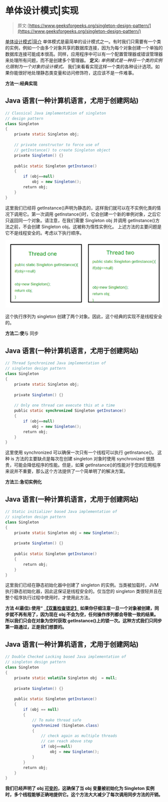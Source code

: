 # 单体设计模式|实现

> 原文:[https://www.geeksforgeeks.org/singleton-design-pattern/](https://www.geeksforgeeks.org/singleton-design-pattern/)

[单体设计模式|简介](https://www.geeksforgeeks.org/singleton-design-pattern-introduction/)
单体模式是最简单的设计模式之一。有时我们只需要有一个类的实例，例如一个由多个对象共享的数据库连接，因为为每个对象创建一个单独的数据库连接可能成本很高。同样，应用程序中可以有一个配置管理器或错误管理器来处理所有问题，而不是创建多个管理器。
**定义:**
*单例模式是一种将一个类的实例化限制为一个对象的设计模式。*
我们来看看实现这样一个类的各种设计选项。如果你能很好地处理静态类变量和访问修饰符，这应该不是一件难事。

**方法一:经典实现**

## Java 语言(一种计算机语言，尤用于创建网站)

```java
// Classical Java implementation of singleton
// design pattern
class Singleton
{
    private static Singleton obj;

    // private constructor to force use of
    // getInstance() to create Singleton object
    private Singleton() {}

    public static Singleton getInstance()
    {
        if (obj==null)
            obj = new Singleton();
        return obj;
    }
}
```

这里我们已经将 getInstance()声明为静态的，这样我们就可以在不实例化类的情况下调用它。第一次调用 getInstance()时，它会创建一个新的单例对象，之后它只返回同一个对象。请注意，在我们需要 Singleton obj 并调用 getInstance()方法之前，不会创建 Singleton obj。这被称为惰性实例化。
上述方法的主要问题是它不是线程安全的。考虑以下执行顺序。

![singleton](img/df69e5197a355e6b06af631345ed35b4.png)

这个执行序列为 singleton 创建了两个对象。因此，这个经典的实现不是线程安全的。

**方法二:使**与
同步

## Java 语言(一种计算机语言，尤用于创建网站)

```java
// Thread Synchronized Java implementation of
// singleton design pattern
class Singleton
{
    private static Singleton obj;

    private Singleton() {}

    // Only one thread can execute this at a time
    public static synchronized Singleton getInstance()
    {
        if (obj==null)
            obj = new Singleton();
        return obj;
    }
}
```

这里使用 synchronized 可以确保一次只有一个线程可以执行 getInstance()。
这种 is 方法的主要缺点是每次在创建 singleton 对象时使用 synchronized 很昂贵，可能会降低程序的性能。但是，如果 getInstance()的性能对于您的应用程序来说并不重要，那么这个方法提供了一个简单明了的解决方案。

**方法三:急切实例化**

## Java 语言(一种计算机语言，尤用于创建网站)

```java
// Static initializer based Java implementation of
// singleton design pattern
class Singleton
{
    private static Singleton obj = new Singleton();

    private Singleton() {}

    public static Singleton getInstance()
    {
        return obj;
    }
}
```

这里我们已经在静态初始化器中创建了 singleton 的实例。当类被加载时，JVM 执行静态初始化器，因此这保证是线程安全的。仅当您的 singleton 类很轻并且在整个程序执行过程中使用时，才使用此方法。

**方法 4(最佳):使用“** [**【双重检查锁定】**](https://en.wikipedia.org/wiki/Double-checked_locking) **如果你仔细注意一旦一个对象被创建，同步就不再有用了，因为现在 obj 不会为空，任何操作序列都会导致一致的结果。
所以我们只会在对象为空时获取 getInstance()上的锁一次。这种方式我们只同步第一路通过，正是我们想要的。** 

## **Java 语言(一种计算机语言，尤用于创建网站)**

```java
// Double Checked Locking based Java implementation of
// singleton design pattern
class Singleton
{
    private static volatile Singleton obj  = null;

    private Singleton() {}

    public static Singleton getInstance()
    {
        if (obj == null)
        {
            // To make thread safe
            synchronized (Singleton.class)
            {
                // check again as multiple threads
                // can reach above step
                if (obj==null)
                    obj = new Singleton();
            }
        }
        return obj;
    }
}
```

**我们已经声明了 obj [可变的](https://www.geeksforgeeks.org/volatile-keyword-in-java/)，这确保了当 obj 变量被初始化为 Singleton 实例时，多个线程能够正确地提供它。这个方法大大减少了每次调用同步方法的开销。**